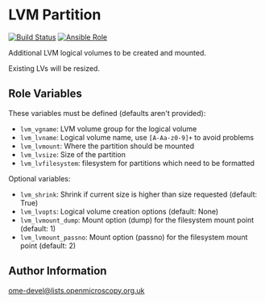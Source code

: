 LVM Partition
=============

[![Build Status](https://travis-ci.org/openmicroscopy/ansible-role-lvm-partition.svg)](https://travis-ci.org/openmicroscopy/ansible-role-lvm-partition)
[![Ansible Role](https://img.shields.io/ansible/role/14765.svg)](https://galaxy.ansible.com/openmicroscopy/lvm-partition/)

Additional LVM logical volumes to be created and mounted.

Existing LVs will be resized.

Role Variables
--------------

These variables must be defined (defaults aren't provided):

- `lvm_vgname`: LVM volume group for the logical volume
- `lvm_lvname`: Logical volume name, use `[A-Aa-z0-9]+` to avoid problems
- `lvm_lvmount`: Where the partition should be mounted
- `lvm_lvsize`: Size of the partition
- `lvm_lvfilesystem`: filesystem for partitions which need to be formatted

Optional variables:

- `lvm_shrink`: Shrink if current size is higher than size requested (default: True)
- `lvm_lvopts`: Logical volume creation options (default: None)
- `lvm_lvmount_dump`: Mount option (dump) for the filesystem mount point (default: 1)
- `lvm_lvmount_passno`: Mount option (passno) for the filesystem mount point (default: 2)


Author Information
------------------

ome-devel@lists.openmicroscopy.org.uk
